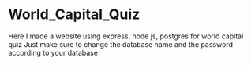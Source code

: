 # World_Capital_Quiz
Here I made a website using express, node js, postgres for world capital quiz
Just make sure to change the database name and the password according to your database 
